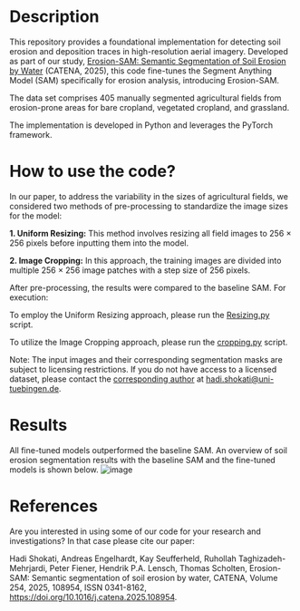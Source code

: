 # Description
This repository provides a foundational implementation for detecting soil erosion and deposition traces in high-resolution aerial imagery. Developed as part of our study, [Erosion-SAM: Semantic Segmentation of Soil Erosion by Water](https://doi.org/10.1016/j.catena.2025.108954) (CATENA, 2025), this code fine-tunes the Segment Anything Model (SAM) specifically for erosion analysis, introducing Erosion-SAM.

The data set comprises 405 manually segmented agricultural fields from erosion-prone areas for bare cropland, vegetated cropland, and grassland. 

The implementation is developed in Python and leverages the PyTorch framework.


# How to use the code?

In our paper, to address the variability in the sizes of agricultural fields, we considered two methods of pre-processing to standardize the image sizes for the model:

**1. Uniform Resizing:** This method involves resizing all field images to 256 × 256 pixels before inputting them into the model.

**2. Image Cropping:** In this approach, the training images are divided into multiple 256 × 256 image patches with a step size of 256 pixels.
   
After pre-processing, the results were compared to the baseline SAM. For execution:

To employ the Uniform Resizing approach, please run the [Resizing.py](https://github.com/hadi1994shokati/Soil-erosion-segmentation/blob/main/Resizing.py) script.

To utilize the Image Cropping approach, please run the [cropping.py](https://github.com/hadi1994shokati/Soil-erosion-segmentation/blob/main/Cropping.py) script.

Note: The input images and their corresponding segmentation masks are subject to licensing restrictions. If you do not have access to a licensed dataset, please contact the [corresponding author](https://uni-tuebingen.de/fakultaeten/mathematisch-naturwissenschaftliche-fakultaet/fachbereiche/geowissenschaften/arbeitsgruppen/geographie/forschungsbereich/bodenkunde-und-geomorphologie/work-group/people-main-pages/doctoral-students/hadi-shokati/) at hadi.shokati@uni-tuebingen.de.


# Results
All fine-tuned models outperformed the baseline SAM. An overview of soil erosion segmentation results with the baseline SAM and the fine-tuned models is shown below.
![image](https://github.com/user-attachments/assets/dbe73432-4690-42bc-9a17-f2a3c4eab6b9)


# References
Are you interested in using some of our code for your research and investigations? In that case please cite our paper:

Hadi Shokati, Andreas Engelhardt, Kay Seufferheld, Ruhollah Taghizadeh-Mehrjardi, Peter Fiener, Hendrik P.A. Lensch, Thomas Scholten,
Erosion-SAM: Semantic segmentation of soil erosion by water,
CATENA,
Volume 254,
2025,
108954,
ISSN 0341-8162,
https://doi.org/10.1016/j.catena.2025.108954.


